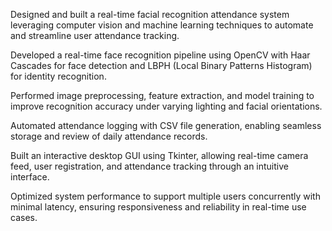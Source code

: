 Designed and built a real-time facial recognition attendance system leveraging computer vision and machine learning
techniques to automate and streamline user attendance tracking.

Developed a real-time face recognition pipeline using OpenCV with Haar Cascades for face detection and LBPH
(Local Binary Patterns Histogram) for identity recognition.

Performed image preprocessing, feature extraction, and model training to improve recognition accuracy under
varying lighting and facial orientations.

Automated attendance logging with CSV file generation, enabling seamless storage and review of daily attendance
records.

Built an interactive desktop GUI using Tkinter, allowing real-time camera feed, user registration, and attendance
tracking through an intuitive interface.

Optimized system performance to support multiple users concurrently with minimal latency, ensuring
responsiveness and reliability in real-time use cases.
